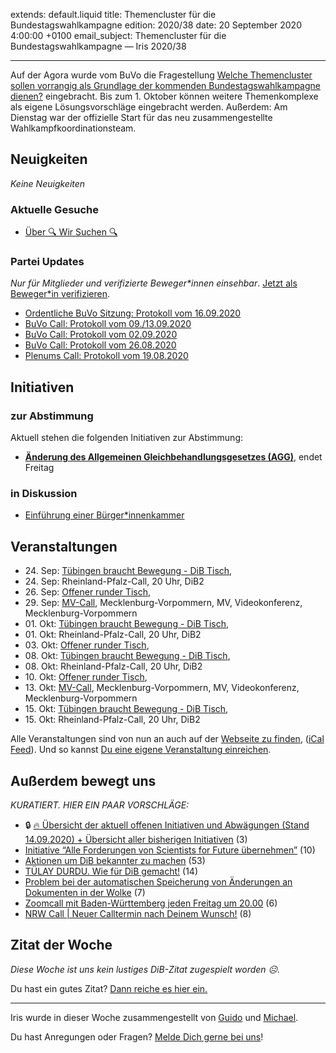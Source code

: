 
extends: default.liquid
title: Themencluster für die Bundestagswahlkampagne
edition: 2020/38
date: 20 September 2020 4:00:00 +0100
email_subject: Themencluster für die Bundestagswahlkampagne — Iris 2020/38

---
Auf der Agora wurde vom BuVo die Fragestellung [Welche Themencluster sollen vorrangig als Grundlage der kommenden Bundestagswahlkampagne dienen?](https://abstimmen.dib.de/issue/6) eingebracht. Bis zum 1. Oktober können weitere Themenkomplexe als eigene Lösungsvorschläge eingebracht werden.
Außerdem: Am Dienstag war der offizielle Start für das neu zusammengestellte Wahlkampfkoordinationsteam.

## Neuigkeiten

_Keine Neuigkeiten_

### Aktuelle Gesuche

 - [Über 🔍 Wir Suchen 🔍](https://marktplatz.dib.de/t/ueber-wir-suchen/8837)

### Partei Updates

_Nur für Mitglieder und verifizierte Beweger\*innen einsehbar_. [Jetzt als Beweger\*in verifizieren](https://dib.de/bewegerin-werden/).

 - [Ordentliche BuVo Sitzung: Protokoll vom 16.09.2020](https://marktplatz.dib.de/t/ordentliche-buvo-sitzung-protokoll-vom-16-09-2020/35421)
 - [BuVo Call: Protokoll vom 09./13.09.2020](https://marktplatz.dib.de/t/buvo-call-protokoll-vom-09-13-09-2020/35406)
 - [BuVo Call: Protokoll vom 02.09.2020](https://marktplatz.dib.de/t/buvo-call-protokoll-vom-02-09-2020/35185)
 - [BuVo Call: Protokoll vom 26.08.2020](https://marktplatz.dib.de/t/buvo-call-protokoll-vom-26-08-2020/35184)
 - [Plenums Call: Protokoll vom 19.08.2020](https://marktplatz.dib.de/t/plenums-call-protokoll-vom-19-08-2020/35123)

## Initiativen

### zur Abstimmung
Aktuell stehen die folgenden Initiativen zur Abstimmung:

 - **[Änderung des Allgemeinen Gleichbehandlungsgesetzes (AGG)](https://abstimmen.dib.de/initiative/301-anderung-des-allgemeinen-gleichbehandlungsgesetzes-agg)**, endet Freitag

### in Diskussion
 - [Einführung einer Bürger*innenkammer](https://abstimmen.dib.de/initiative/303-einfuhrung-einer-burgerinnenkammer)


## Veranstaltungen

 - 24.&nbsp;Sep: [Tübingen braucht Bewegung - DiB Tisch](https://dib.de/veranstaltungen/tuebingen-braucht-bewegung-dib-tisch-2-2020-09-24/),
 - 24.&nbsp;Sep: Rheinland-Pfalz-Call, 20 Uhr, DiB2
 - 26.&nbsp;Sep: [Offener runder Tisch](https://dib.de/veranstaltungen/offener-runder-tisch-2020-09-26/), 
 - 29.&nbsp;Sep: [MV-Call](https://dib.de/veranstaltungen/mv-call/), Mecklenburg-Vorpommern, MV, Videokonferenz, Mecklenburg-Vorpommern
 - 01.&nbsp;Okt: [Tübingen braucht Bewegung - DiB Tisch](https://dib.de/veranstaltungen/tuebingen-braucht-bewegung-dib-tisch-2-2020-10-01/),
 - 01.&nbsp;Okt: Rheinland-Pfalz-Call, 20 Uhr, DiB2
 - 03.&nbsp;Okt: [Offener runder Tisch](https://dib.de/veranstaltungen/offener-runder-tisch-2020-10-03/), 
 - 08.&nbsp;Okt: [Tübingen braucht Bewegung - DiB Tisch](https://dib.de/veranstaltungen/tuebingen-braucht-bewegung-dib-tisch-2-2020-10-08/),
 - 08.&nbsp;Okt: Rheinland-Pfalz-Call, 20 Uhr, DiB2 
 - 10.&nbsp;Okt: [Offener runder Tisch](https://dib.de/veranstaltungen/offener-runder-tisch-2020-10-10/), 
 - 13.&nbsp;Okt: [MV-Call](https://dib.de/veranstaltungen/mv-call/), Mecklenburg-Vorpommern, MV, Videokonferenz, Mecklenburg-Vorpommern
 - 15.&nbsp;Okt: [Tübingen braucht Bewegung - DiB Tisch](https://dib.de/veranstaltungen/tuebingen-braucht-bewegung-dib-tisch-2-2020-10-15/), 
 - 15.&nbsp;Okt: Rheinland-Pfalz-Call, 20 Uhr, DiB2


Alle Veranstaltungen sind von nun an auch auf der [Webseite zu finden](https://dib.de/veranstaltungen/), ([iCal Feed](https://dib.de/?ical=1)). Und so kannst [Du eine eigene Veranstaltung einreichen](https://marktplatz.dib.de/t/eine-veranstaltung-auf-der-webseite-einreichen/21379).


## Außerdem bewegt uns

_KURATIERT. HIER EIN PAAR VORSCHLÄGE:_
 - 🔒 [:fire: Übersicht der aktuell offenen Initiativen und Abwägungen (Stand 14.09.2020) + Übersicht aller bisherigen Initiativen](https://marktplatz.dib.de/t/uebersicht-der-aktuell-offenen-initiativen-und-abwaegungen-stand-14-09-2020-uebersicht-aller-bisherigen-initiativen/8430) (3)
 - [Initiative &ldquo;Alle Forderungen von Scientists for Future übernehmen&rdquo;](https://marktplatz.dib.de/t/initiative-alle-forderungen-von-scientists-for-future-uebernehmen/35417) (10)
 - [Aktionen um DiB bekannter zu machen](https://marktplatz.dib.de/t/aktionen-um-dib-bekannter-zu-machen/35339) (53)
 - [TÜLAY DURDU. Wie für DiB gemacht!](https://marktplatz.dib.de/t/tuelay-durdu-wie-fuer-dib-gemacht/35308) (14)
 - [Problem bei der automatischen Speicherung von Änderungen an Dokumenten in der Wolke](https://marktplatz.dib.de/t/problem-bei-der-automatischen-speicherung-von-aenderungen-an-dokumenten-in-der-wolke/35374) (7)
 - [Zoomcall mit Baden-Württemberg jeden Freitag um 20.00](https://marktplatz.dib.de/t/zoomcall-mit-baden-wuerttemberg-jeden-freitag-um-20-00/35401) (6)
 - [NRW Call | Neuer Calltermin nach Deinem Wunsch!](https://marktplatz.dib.de/t/nrw-call-neuer-calltermin-nach-deinem-wunsch/35318) (8)


## Zitat der Woche
_Diese Woche ist uns kein lustiges DiB-Zitat zugespielt worden ☹._

Du hast ein gutes Zitat? [Dann reiche es hier ein.](https://marktplatz.dib.de/t/lustige-dib-zitate/10175)


---

Iris wurde in dieser Woche zusammengestellt von [Guido](https://marktplatz.dib.de/u/Guido/) und [Michael](https://marktplatz.dib.de/u/MichaelVoss/).

Du hast Anregungen oder Fragen? [Melde Dich gerne bei uns](https://marktplatz.dib.de/t/neu-iris-die-woechtliche-zusammenfasssung-zum-sonntagsbrunch/10990)!


